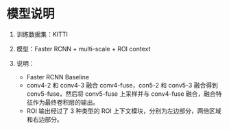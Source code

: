 # 模型说明

1. 训练数据集：KITTI
2. 模型：Faster RCNN + multi-scale + ROI context
3. 说明：

    * Faster RCNN Baseline
    * conv4-2 和 conv4-3 融合 conv4-fuse，con5-2 和 conv5-3 融合得到 conv5-fuse，然后将 conv5-fuse 上采样并与 conv4-fuse 融合，融合特征作为最终卷积层的输出。
    * ROI 输出经过了 3 种类型的 ROI 上下文模块，分别为左边部分，两倍区域和右边部分。
